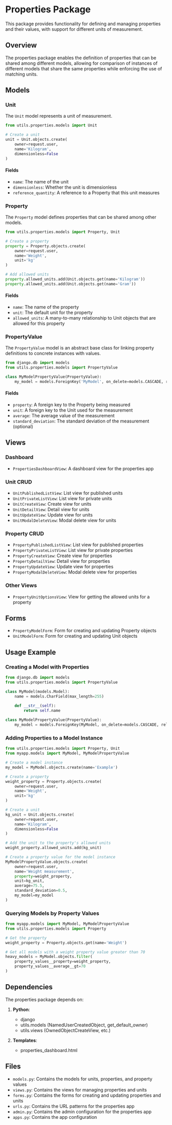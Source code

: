 # Properties Package

This package provides functionality for defining and managing properties and their values, with support for different units of measurement.

## Overview

The properties package enables the definition of properties that can be shared among different models, allowing for comparison of instances of different models that share the same properties while enforcing the use of matching units.

## Models

### Unit

The `Unit` model represents a unit of measurement.

```python
from utils.properties.models import Unit

# Create a unit
unit = Unit.objects.create(
    owner=request.user,
    name='Kilogram',
    dimensionless=False
)
```

#### Fields

- `name`: The name of the unit
- `dimensionless`: Whether the unit is dimensionless
- `reference_quantity`: A reference to a Property that this unit measures

### Property

The `Property` model defines properties that can be shared among other models.

```python
from utils.properties.models import Property, Unit

# Create a property
property = Property.objects.create(
    owner=request.user,
    name='Weight',
    unit='kg'
)

# Add allowed units
property.allowed_units.add(Unit.objects.get(name='Kilogram'))
property.allowed_units.add(Unit.objects.get(name='Gram'))
```

#### Fields

- `name`: The name of the property
- `unit`: The default unit for the property
- `allowed_units`: A many-to-many relationship to Unit objects that are allowed for this property

### PropertyValue

The `PropertyValue` model is an abstract base class for linking property definitions to concrete instances with values.

```python
from django.db import models
from utils.properties.models import PropertyValue

class MyModelPropertyValue(PropertyValue):
    my_model = models.ForeignKey('MyModel', on_delete=models.CASCADE, related_name='property_values')
```

#### Fields

- `property`: A foreign key to the Property being measured
- `unit`: A foreign key to the Unit used for the measurement
- `average`: The average value of the measurement
- `standard_deviation`: The standard deviation of the measurement (optional)

## Views

### Dashboard

- `PropertiesDashboardView`: A dashboard view for the properties app

### Unit CRUD

- `UnitPublishedListView`: List view for published units
- `UnitPrivateListView`: List view for private units
- `UnitCreateView`: Create view for units
- `UnitDetailView`: Detail view for units
- `UnitUpdateView`: Update view for units
- `UnitModalDeleteView`: Modal delete view for units

### Property CRUD

- `PropertyPublishedListView`: List view for published properties
- `PropertyPrivateListView`: List view for private properties
- `PropertyCreateView`: Create view for properties
- `PropertyDetailView`: Detail view for properties
- `PropertyUpdateView`: Update view for properties
- `PropertyModalDeleteView`: Modal delete view for properties

### Other Views

- `PropertyUnitOptionsView`: View for getting the allowed units for a property

## Forms

- `PropertyModelForm`: Form for creating and updating Property objects
- `UnitModelForm`: Form for creating and updating Unit objects

## Usage Example

### Creating a Model with Properties

```python
from django.db import models
from utils.properties.models import PropertyValue

class MyModel(models.Model):
    name = models.CharField(max_length=255)
    
    def __str__(self):
        return self.name

class MyModelPropertyValue(PropertyValue):
    my_model = models.ForeignKey(MyModel, on_delete=models.CASCADE, related_name='property_values')
```

### Adding Properties to a Model Instance

```python
from utils.properties.models import Property, Unit
from myapp.models import MyModel, MyModelPropertyValue

# Create a model instance
my_model = MyModel.objects.create(name='Example')

# Create a property
weight_property = Property.objects.create(
    owner=request.user,
    name='Weight',
    unit='kg'
)

# Create a unit
kg_unit = Unit.objects.create(
    owner=request.user,
    name='Kilogram',
    dimensionless=False
)

# Add the unit to the property's allowed units
weight_property.allowed_units.add(kg_unit)

# Create a property value for the model instance
MyModelPropertyValue.objects.create(
    owner=request.user,
    name='Weight measurement',
    property=weight_property,
    unit=kg_unit,
    average=75.5,
    standard_deviation=0.5,
    my_model=my_model
)
```

### Querying Models by Property Values

```python
from myapp.models import MyModel, MyModelPropertyValue
from utils.properties.models import Property

# Get the property
weight_property = Property.objects.get(name='Weight')

# Get all models with a weight property value greater than 70
heavy_models = MyModel.objects.filter(
    property_values__property=weight_property,
    property_values__average__gt=70
)
```

## Dependencies

The properties package depends on:

1. **Python**:
   - django
   - utils.models (NamedUserCreatedObject, get_default_owner)
   - utils.views (OwnedObjectCreateView, etc.)

2. **Templates**:
   - properties_dashboard.html

## Files

- `models.py`: Contains the models for units, properties, and property values
- `views.py`: Contains the views for managing properties and units
- `forms.py`: Contains the forms for creating and updating properties and units
- `urls.py`: Contains the URL patterns for the properties app
- `admin.py`: Contains the admin configuration for the properties app
- `apps.py`: Contains the app configuration